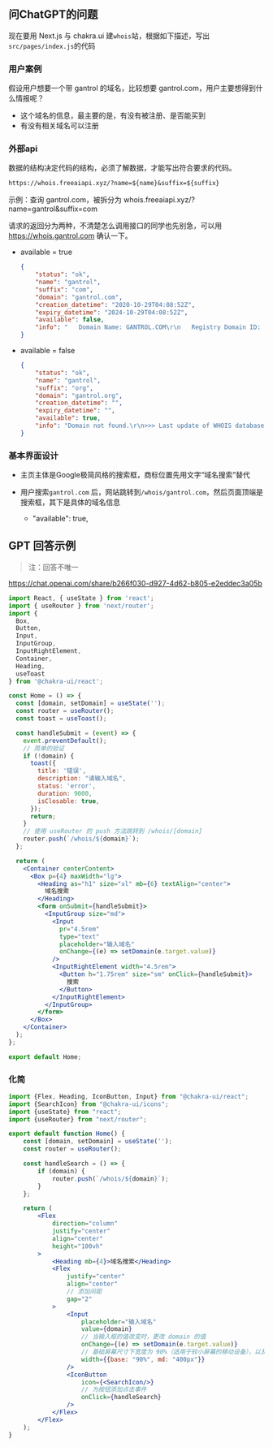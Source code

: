 ## 问ChatGPT的问题

现在要用 Next.js 与 chakra.ui 建`whois`站，根据如下描述，写出`src/pages/index.js`的代码

### 用户案例

假设用户想要一个带 gantrol 的域名，比较想要 gantrol.com，用户主要想得到什么情报呢？

- 这个域名的信息，最主要的是，有没有被注册、是否能买到
- 有没有相关域名可以注册

### 外部api

数据的结构决定代码的结构，必须了解数据，才能写出符合要求的代码。

```markdown
https://whois.freeaiapi.xyz/?name=${name}&suffix=${suffix}
```

示例：查询 gantrol.com，被拆分为 whois.freeaiapi.xyz/?name=gantrol&suffix=com

请求的返回分为两种，不清楚怎么调用接口的同学也先别急，可以用<https://whois.gantrol.com> 确认一下。

- available = true

   ```json
   {
       "status": "ok",
       "name": "gantrol",
       "suffix": "com",
       "domain": "gantrol.com",
       "creation_datetime": "2020-10-29T04:08:52Z",
       "expiry_datetime": "2024-10-29T04:08:52Z",
       "available": false,
       "info": "   Domain Name: GANTROL.COM\r\n   Registry Domain ID: 2568931463_DOMAIN_COM-VRSN\r\n   Registrar WHOIS Server: whois.paycenter.com.cn\r\n  《省略几百词》 .\r\n"
   }
   ```

- available = false

   ```json
   {
       "status": "ok",
       "name": "gantrol",
       "suffix": "org",
       "domain": "gantrol.org",
       "creation_datetime": "",
       "expiry_datetime": "",
       "available": true,
       "info": "Domain not found.\r\n>>> Last update of WHOIS database: 2023-12-05T08:58:08Z <<<\r\n\r\nTerms of Use:..《省略几百词》.\r\n"
   }
   ```

### 基本界面设计

- 主页主体是Google极简风格的搜索框，商标位置先用文字“域名搜索”替代

- 用户搜索`gantrol.com` 后，网站跳转到`/whois/gantrol.com`，然后页面顶端是搜索框，其下是具体的域名信息

    - "available": true,



## GPT 回答示例

> 注：回答不唯一

https://chat.openai.com/share/b266f030-d927-4d62-b805-e2eddec3a05b

```jsx
import React, { useState } from 'react';
import { useRouter } from 'next/router';
import {
  Box,
  Button,
  Input,
  InputGroup,
  InputRightElement,
  Container,
  Heading,
  useToast
} from '@chakra-ui/react';

const Home = () => {
  const [domain, setDomain] = useState('');
  const router = useRouter();
  const toast = useToast();

  const handleSubmit = (event) => {
    event.preventDefault();
    // 简单的验证
    if (!domain) {
      toast({
        title: '错误',
        description: "请输入域名",
        status: 'error',
        duration: 9000,
        isClosable: true,
      });
      return;
    }
    // 使用 useRouter 的 push 方法跳转到 /whois/[domain]
    router.push(`/whois/${domain}`);
  };

  return (
    <Container centerContent>
      <Box p={4} maxWidth="lg">
        <Heading as="h1" size="xl" mb={6} textAlign="center">
          域名搜索
        </Heading>
        <form onSubmit={handleSubmit}>
          <InputGroup size="md">
            <Input
              pr="4.5rem"
              type="text"
              placeholder="输入域名"
              onChange={(e) => setDomain(e.target.value)}
            />
            <InputRightElement width="4.5rem">
              <Button h="1.75rem" size="sm" onClick={handleSubmit}>
                搜索
              </Button>
            </InputRightElement>
          </InputGroup>
        </form>
      </Box>
    </Container>
  );
};

export default Home;

```

### 化简

```jsx
import {Flex, Heading, IconButton, Input} from "@chakra-ui/react";
import {SearchIcon} from "@chakra-ui/icons";
import {useState} from "react";
import {useRouter} from "next/router";

export default function Home() {
    const [domain, setDomain] = useState('');
    const router = useRouter();

    const handleSearch = () => {
        if (domain) {
            router.push(`/whois/${domain}`);
        }
    };

    return (
        <Flex
            direction="column"
            justify="center"
            align="center"
            height="100vh"
        >
            <Heading mb={4}>域名搜索</Heading>
            <Flex
                justify="center"
                align="center"
                // 添加间距
                gap="2"
            >
                <Input
                    placeholder="输入域名"
                    value={domain}
                    // 当输入框的值改变时，更改 domain 的值
                    onChange={(e) => setDomain(e.target.value)}
                    // 基础屏幕尺寸下宽度为 90%（适用于较小屏幕的移动设备），以及中等屏幕尺寸（如平板或小型桌面显示器）下的宽度为 400px
                    width={{base: "90%", md: "400px"}}
                />
                <IconButton
                    icon={<SearchIcon/>}
                    // 为按钮添加点击事件
                    onClick={handleSearch}
                />
            </Flex>
        </Flex>
    );
}

```
